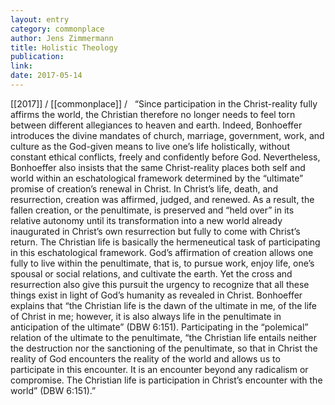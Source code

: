```yaml
---
layout: entry
category: commonplace
author: Jens Zimmermann
title: Holistic Theology
publication:
link:
date: 2017-05-14
---
```


[[2017]] / [[commonplace]] / 
 
“Since participation in the Christ-reality fully affirms the world, the Christian therefore no longer needs to feel torn between different allegiances to heaven and earth. Indeed, Bonhoeffer introduces the divine mandates of church, marriage, government, work, and culture as the God-given means to live one’s life holistically, without constant ethical conflicts, freely and confidently before God. Nevertheless, Bonhoeffer also insists that the same Christ-reality places both self and world within an eschatological framework determined by the “ultimate” promise of creation’s renewal in Christ.  In Christ’s life, death, and resurrection, creation was affirmed, judged, and renewed. As a result, the fallen creation, or the penultimate, is preserved and “held over” in its relative autonomy until its transformation into a new world already inaugurated in Christ’s own resurrection but fully to come with Christ’s return. The Christian life is basically the hermeneutical task of participating in this eschatological framework. God’s affirmation of creation allows one fully to live within the penultimate, that is, to pursue work, enjoy life, one’s spousal or social relations, and cultivate the earth. Yet the cross and resurrection also give this pursuit the urgency to recognize that all these things exist in light of God’s humanity as revealed in Christ. Bonhoeffer explains that “the Christian life is the dawn of the ultimate in me, of the life of Christ in me; however, it is also always life in the penultimate in anticipation of the ultimate” (DBW 6:151). Participating in the “polemical” relation of the ultimate to the penultimate, “the Christian life entails neither the destruction nor the sanctioning of the penultimate, so that in Christ the reality of God encounters the reality of the world and allows us to participate in this encounter. It is an encounter beyond any radicalism or compromise. The Christian life is participation in Christ’s encounter with the world” (DBW 6:151).”
